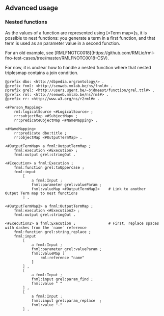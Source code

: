 ## Advanced usage

### Nested functions

As the values of a function are represented using [=Term map=]s,
it is possible to nest functions: you generate a term in a first function, and that term is used as an parameter value in a second function.

<p class="issue" data-format="markdown">
For an old example, see [RMLFNOTC0018](https://github.com/RMLio/rml-fno-test-cases/tree/master/RMLFNOTC0018-CSV).
</p>

<p class="issue" data-number="3" data-format="markdown">
For now, it is unclear how to handle a nested function where that nested triplesmap contains a join condition.
</p>

```turtle "example": "use nested function"
@prefix dbo: <http://dbpedia.org/ontology/> .
@prefix fnml: <http://semweb.mmlab.be/ns/fnml#> .
@prefix grel: <http://users.ugent.be/~bjdmeest/function/grel.ttl#> .
@prefix rml: <http://semweb.mmlab.be/ns/rml#> .
@prefix rr: <http://www.w3.org/ns/r2rml#> .

<#Person_Mapping>
    rml:logicalSource <#LogicalSource> ;
    rr:subjectMap <#SubjectMap> ;
    rr:predicateObjectMap <#NameMapping> .

<#NameMapping>
    rr:predicate dbo:title ;
    rr:objectMap <#OutputTermMap> .

<#OutputTermMap> a fnml:OutputTermMap ;
    fnml:execution <#Execution> ;
    fnml:output grel:stringOut .

<#Execution> a fnml:Execution ;
    fnml:function grel:toUppercase ;
    fnml:input
        [
            a fnml:Input ;
            fnml:parameter grel:valueParam ;
            fnml:valueMap <#OutputTermMap2>    # Link to another Output Term map to nest functions
        ] .

<#OutputTermMap2> a fnml:OutputTermMap ;
    fnml:execution <#Execution2> ;
    fnml:output grel:stringOut .

<#Execution2> a fnml:Execution ;               # First, replace spaces with dashes from the `name` reference
    fnml:function grel:string_replace ;
    fnml:input
        [
            a fnml:Input ;
            fnml:parameter grel:valueParam ;
            fnml:valueMap [
                rml:reference "name"
            ]
        ] ,
        [
            a fnml:Input ;
            fnml:input grel:param_find ;
            fnml:value " "
        ] ,
        [
            a fnml:Input ;
            fnml:input grel:param_replace  ;
            fnml:value "-"
        ] .
```

